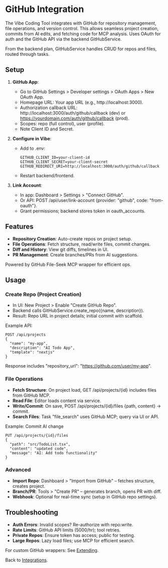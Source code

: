 # GitHub Integration

The Vibe Coding Tool integrates with GitHub for repository management, file operations, and version control. This allows seamless project creation, commits from AI edits, and fetching code for MCP analysis. Uses OAuth for auth and the GitHub API via the backend GitHubService.

From the backend plan, GitHubService handles CRUD for repos and files, routed through tasks.

## Setup

1. **GitHub App**:
   - Go to GitHub Settings > Developer settings > OAuth Apps > New OAuth App.
   - Homepage URL: Your app URL (e.g., http://localhost:3000).
   - Authorization callback URL: http://localhost:3000/auth/github/callback (dev) or https://yourdomain.com/auth/github/callback (prod).
   - Scopes: repo (full control), user (profile).
   - Note Client ID and Secret.

2. **Configure in Vibe**:
   - Add to .env:
     ```
     GITHUB_CLIENT_ID=your-client-id
     GITHUB_CLIENT_SECRET=your-client-secret
     GITHUB_REDIRECT_URI=http://localhost:3000/auth/github/callback
     ```
   - Restart backend/frontend.

3. **Link Account**:
   - In app: Dashboard > Settings > "Connect GitHub".
   - Or API: POST /api/user/link-account {provider: "github", code: "from-oauth"}.
   - Grant permissions; backend stores token in oauth_accounts.

## Features

- **Repository Creation**: Auto-create repos on project setup.
- **File Operations**: Fetch structure, read/write files, commit changes.
- **Diff and History**: View git diffs, timelines in UI.
- **PR Management**: Create branches/PRs from AI suggestions.

Powered by GitHub File-Seek MCP wrapper for efficient ops.

## Usage

### Create Repo (Project Creation)
- In UI: New Project > Enable "Create GitHub Repo".
- Backend calls GitHubService.create_repo({name, description}).
- Result: Repo URL in project details; initial commit with scaffold.

Example API:
```
POST /api/projects
{
  "name": "my-app",
  "description": "AI Todo App",
  "template": "nextjs"
}
```
Response includes "repository_url": "https://github.com/user/my-app".

### File Operations
- **Fetch Structure**: On project load, GET /api/projects/{id} includes files from GitHub MCP.
- **Read File**: Editor loads content via service.
- **Write/Commit**: On save, POST /api/projects/{id}/files {path, content} → commit.
- **Search Files**: Task "file_search" uses GitHub MCP; query via UI or API.

Example: Commit AI change
```
PUT /api/projects/{id}/files
{
  "path": "src/TodoList.tsx",
  "content": "updated code",
  "message": "AI: Add todo functionality"
}
```

### Advanced

- **Import Repo**: Dashboard > "Import from GitHub" – fetches structure, creates project.
- **Branch/PR**: Tools > "Create PR" – generates branch, opens PR with diff.
- **Webhook**: Optional for real-time sync (setup in GitHub repo settings).

## Troubleshooting

- **Auth Errors**: Invalid scopes? Re-authorize with repo:write.
- **Rate Limits**: GitHub API limits (5000/hr); tool retries.
- **Private Repos**: Ensure token has access; public for testing.
- **Large Repos**: Lazy load files; use MCP for efficient search.

For custom GitHub wrappers: See [Extending](../developer/extending.md#custom-integrations).

Back to [Integrations](index.md).
